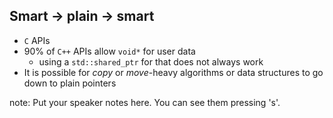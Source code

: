 ##  Smart -> plain -> smart

- `C` APIs
- 90% of `C++` APIs allow `void*` for user data
  - using a `std::shared_ptr` for that does not always work
- It is possible for *copy* or *move*-heavy algorithms or data structures to go
  down to plain pointers

note:
    Put your speaker notes here.
    You can see them pressing 's'.
